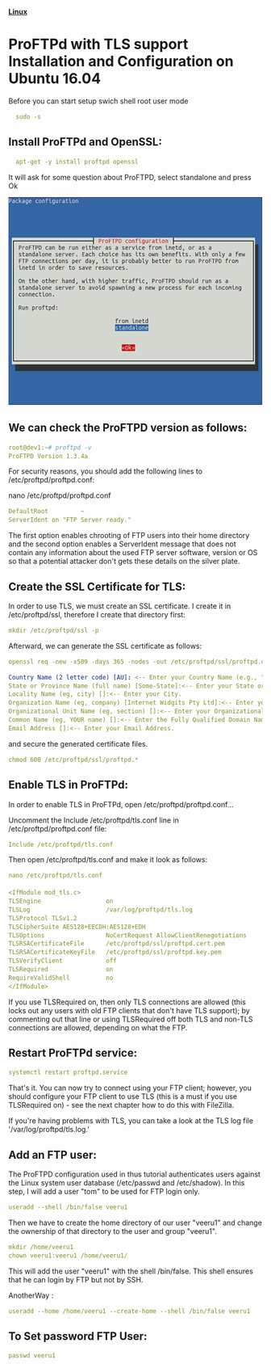 [**Linux**](../Linux.md)

# ProFTPd with TLS support Installation and Configuration  on Ubuntu 16.04

Before  you can start setup swich shell root user mode 
~~~yaml    
  sudo -s
~~~

## Install ProFTPd and OpenSSL:
~~~yaml    
  apt-get -y install proftpd openssl
~~~
It will ask for some question about ProFTPD, select standalone and press Ok

![image1](/images/proftp1.png)

## We can check the ProFTPD version as follows:
~~~yaml 
root@dev1:~# proftpd -v
ProFTPD Version 1.3.4a
~~~
For security reasons, you should add the following lines to /etc/proftpd/proftpd.conf:

nano /etc/proftpd/proftpd.conf
~~~yaml 
DefaultRoot         ~
ServerIdent on "FTP Server ready."
~~~
The first option enables chrooting of FTP users into their home directory and the second option enables a ServerIdent message that does not contain any information about the used FTP server software, version or OS so that a potential attacker don't gets these details on the silver plate.

## Create the SSL Certificate for TLS:

In order to use TLS, we must create an SSL certificate. I create it in /etc/proftpd/ssl, therefore I create that directory first:
~~~yaml 
mkdir /etc/proftpd/ssl -p
~~~
Afterward, we can generate the SSL certificate as follows:
~~~yaml 
openssl req -new -x509 -days 365 -nodes -out /etc/proftpd/ssl/proftpd.cert.pem -keyout /etc/proftpd/ssl/proftpd.key.pem
~~~

~~~yaml 
Country Name (2 letter code) [AU]: <-- Enter your Country Name (e.g., "IN").
State or Province Name (full name) [Some-State]:<-- Enter your State or Province Name.
Locality Name (eg, city) []:<-- Enter your City.
Organization Name (eg, company) [Internet Widgits Pty Ltd]:<-- Enter your Organization Name (e.g., the name of your company).
Organizational Unit Name (eg, section) []:<-- Enter your Organizational Unit Name (e.g. "IT Department").
Common Name (eg, YOUR name) []:<-- Enter the Fully Qualified Domain Name of the system (e.g. "dev1.example.com").
Email Address []:<-- Enter your Email Address.
~~~

 and secure the generated certificate files.
~~~yaml 
chmod 600 /etc/proftpd/ssl/proftpd.*
~~~
## Enable TLS in ProFTPd:
In order to enable TLS in ProFTPd, open /etc/proftpd/proftpd.conf...

Uncomment the Include /etc/proftpd/tls.conf line in  /etc/proftpd/proftpd.conf file:
~~~yml
Include /etc/proftpd/tls.conf
~~~

Then open /etc/proftpd/tls.conf and make it look as follows:
~~~yml
nano /etc/proftpd/tls.conf

<IfModule mod_tls.c>
TLSEngine                  on
TLSLog                     /var/log/proftpd/tls.log
TLSProtocol TLSv1.2
TLSCipherSuite AES128+EECDH:AES128+EDH
TLSOptions                 NoCertRequest AllowClientRenegotiations
TLSRSACertificateFile      /etc/proftpd/ssl/proftpd.cert.pem
TLSRSACertificateKeyFile   /etc/proftpd/ssl/proftpd.key.pem
TLSVerifyClient            off
TLSRequired                on
RequireValidShell          no
</IfModule>
~~~

If you use TLSRequired on, then only TLS connections are allowed (this locks out any users with old FTP clients that don't have TLS support); by commenting out that line or using TLSRequired off both TLS and non-TLS connections are allowed, depending on what the FTP.

## Restart ProFTPd  service:
~~~yml
systemctl restart proftpd.service
~~~
That's it. You can now try to connect using your FTP client; however, you should configure your FTP client to use TLS (this is a must if you use TLSRequired on) - see the next chapter how to do this with FileZilla.

If you're having problems with TLS, you can take a look at the TLS log file '/var/log/proftpd/tls.log.'

 
## Add an FTP user:

The ProFTPD configuration used in thus tutorial authenticates users against the Linux system user database (/etc/passwd and /etc/shadow). 
In this step, I will add a user "tom" to be used for FTP login only.
~~~yml
useradd --shell /bin/false veeru1
~~~
Then we have to create the home directory of our user "veeru1" and change the ownership of that directory to the user and group "veeru1".
~~~yml
mkdir /home/veeru1
chown veeru1:veeru1 /home/veeru1/
~~~

This will add the user "veeru1" with the shell /bin/false. This shell ensures that he can login by FTP but not by SSH.

AnotherWay :
~~~yml
useradd --home /home/veeru1 --create-home --shell /bin/false veeru1
~~~
## To Set password FTP User:
~~~yml
passwd veeru1
~~~
